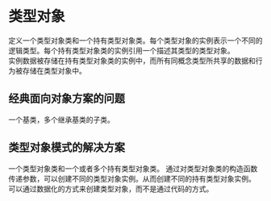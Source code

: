 # 类型对象
定义一个类型对象类和一个持有类型对象类。每个类型对象的实例表示一个不同的逻辑类型。每个持有类型对象类的实例引用一个描述其类型的类型对象。  
实例数据被存储在持有类型对象类的实例中，而所有同概念类型所共享的数据和行为被存储在类型对象中。

## 经典面向对象方案的问题
一个基类，多个继承基类的子类。

## 类型对象模式的解决方案
一个类型对象类和一个或者多个持有类型对象类。
通过对类型对象类的构造函数传递参数，可以创建不同的类型对象实例。从而创建不同的持有类型对象实例。  
可以通过数据化的方式来创建类型对象，而不是通过代码的方式。